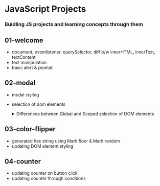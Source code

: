 # JavaScript Projects

### Buidling JS projects and learning concepts through them

## 01-welcome
* document, eventlistener, querySelector, diff b/w innerHTML, innerText, textContent
* text manipulation
* basic alert & prompt


## 02-modal
* modal styling
* selection of dom elements
  <details>
  <summary>Differences between Global and Scoped selection of DOM elements</summary>

  The main difference between the two approaches you mentioned lies in how the browser searches for elements, specifically in terms of scope.

    ### 1. Using `document.querySelector('.modal-content')`:
    - **Global scope**: This searches the **entire document** (the whole page) for the first element that matches the `.modal-content` class.
    - In your case, since there is only one `.modal-content` element in the DOM, it works fine.
    - This is the more generic approach, as it will search through the whole page even if you later add other elements outside of `.modal` that share the `.modal-content` class.
    
    ### 2. Using `modalElement.querySelector('.modal-content')`:
    - **Scoped search**: This searches **within the `modalElement`** only, which is the parent container. The browser will look for the first `.modal-content` class inside the modal container.
    - This approach is more specific because it limits the scope of the search to just within the modal.
    
    ### Which is the correct process?
    - **Best Practice**: It's generally better to use the second approach (`modalElement.querySelector('.modal-content')`), as it makes your code more **modular** and **scoped** to where you expect the `.modal-content` to be. If you ever have another `.modal-content` class elsewhere on the page, this method avoids any unintended behavior by restricting the search within the `modalElement`.
    
    ### Here's the updated suggestion:
    
    ```javascript
    const openModalElement = document.querySelector('#open-modal');
    const modalElement = document.querySelector('.modal');
    const modalContentElement = modalElement.querySelector('.modal-content'); // Scoped
    
    openModalElement.addEventListener('click', () => {
        modalElement.classList.add('open');
    });
    
    modalContentElement.addEventListener('click', () => {
        modalElement.classList.remove('open');
    });


## 03-color-flipper
* generated hex string using Math.floor & Math.random
* updating DOM element styling


## 04-counter
* updating counter on button click
* updating counter through conditions 

